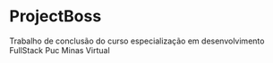 # ProjectBoss

Trabalho de conclusão do curso especialização em desenvolvimento FullStack Puc Minas Virtual

